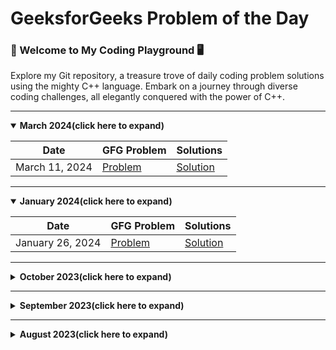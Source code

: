 # GeeksforGeeks Problem of the Day

### 🚀 Welcome to My Coding Playground 🖥️

Explore my Git repository, a treasure trove of daily coding problem solutions using the mighty C++ language. Embark on a journey through diverse coding challenges, all elegantly conquered with the power of C++.

---

<details open>
<summary><strong>March 2024(click here to expand)</strong></summary>

| Date           | GFG Problem                                                                        | Solutions                                   |
| -------------- | ---------------------------------------------------------------------------------- | ------------------------------------------- |
| March 11, 2024 | [Problem](https://www.geeksforgeeks.org/problems/fractional-knapsack-1587115620/1) | [Solution](<./03-2024(march)/11-march.cpp>) |

</details>

---

<details open>
<summary><strong>January 2024(click here to expand)</strong></summary>

| Date             | GFG Problem                                                                        | Solutions                                       |
| ---------------- | ---------------------------------------------------------------------------------- | ----------------------------------------------- |
| January 26, 2024 | [Problem](https://www.geeksforgeeks.org/problems/fractional-knapsack-1587115620/1) | [Solution](<./01-2024(january)/26-january.cpp>) |

</details>

---

<details>
<summary><strong>October 2023(click here to expand)</strong></summary>

| Date             | GFG Problem                                                                      | Solutions                                       |
| ---------------- | -------------------------------------------------------------------------------- | ----------------------------------------------- |
| October 09, 2023 | [Problem](https://practice.geeksforgeeks.org/problems/height-of-binary-tree/1)   | [Solution](<./10-2023(october)/09-october.cpp>) |
| October 08, 2023 | [Problem](https://practice.geeksforgeeks.org/problems/insert-in-a-sorted-list/1) | [Solution](<./10-2023(october)/08-october.cpp>) |

</details>

---

<details>
<summary><strong>September 2023(click here to expand)</strong></summary>

| Date               | GFG Problem                                                                                          | Solutions                                           |
| ------------------ | ---------------------------------------------------------------------------------------------------- | --------------------------------------------------- |
| September 25, 2023 | [Problem](https://practice.geeksforgeeks.org/problems/maximum-sum-combination/1)                     | [Solution](<./09-2023(september)/25-september.cpp>) |
| September 24, 2023 | [Problem](https://practice.geeksforgeeks.org/problems/find-duplicates-in-an-array/1)                 | [Solution](<./09-2023(september)/24-september.cpp>) |
| September 23, 2023 | [Problem](https://practice.geeksforgeeks.org/problems/equilibrium-point-1587115620/1)                | [Solution](<./09-2023(september)/23-september.cpp>) |
| September 19, 2023 | [Problem](https://practice.geeksforgeeks.org/problems/find-first-set-bit-1587115620/1)               | [Solution](<./09-2023(september)/19-september.cpp>) |
| September 18, 2023 | [Problem](https://practice.geeksforgeeks.org/problems/power-of-2-1587115620/1)                       | [Solution](<./09-2023(september)/18-september.cpp>) |
| September 17, 2023 | [Problem](https://practice.geeksforgeeks.org/problems/print-first-n-fibonacci-numbers1002/1)         | [Solution](<./09-2023(september)/17-september.cpp>) |
| September 15, 2023 | [Problem](https://practice.geeksforgeeks.org/problems/subset-sum-problem2014/1)                      | [Solution](<./09-2023(september)/15-september.cpp>) |
| September 14, 2023 | [Problem](https://practice.geeksforgeeks.org/problems/perfect-sum-problem5633/1)                     | [Solution](<./09-2023(september)/14-september.cpp>) |
| September 13, 2023 | [Problem](https://practice.geeksforgeeks.org/problems/largest-number-possible5028/1)                 | [Solution](<./09-2023(september)/13-september.cpp>) |
| September 12, 2023 | [Problem](https://practice.geeksforgeeks.org/problems/perfect-numbers3207/1)                         | [Solution](<./09-2023(september)/12-september.cpp>) |
| September 11, 2023 | [Problem](https://practice.geeksforgeeks.org/problems/lucky-numbers2911/1)                           | [Solution](<./09-2023(september)/11-september.cpp>) |
| September 10, 2023 | [Problem](https://practice.geeksforgeeks.org/problems/insert-a-node-in-a-bst/1)                      | [Solution](<./09-2023(september)/10-september.cpp>) |
| September 09, 2023 | [Problem](https://practice.geeksforgeeks.org/problems/kth-largest-element-in-bst/1)                  | [Solution](<./09-2023(september)/09-september.cpp>) |
| September 08, 2023 | [Problem](https://practice.geeksforgeeks.org/problems/binary-tree-to-bst/1)                          | [Solution](<./09-2023(september)/08-september.cpp>) |
| September 07, 2023 | [Problem](https://practice.geeksforgeeks.org/problems/minimum-multiplications-to-reach-end/1)        | [Solution](<./09-2023(september)/07-september.cpp>) |
| September 06, 2023 | [Problem](https://practice.geeksforgeeks.org/problems/print-adjacency-list-1587115620/1)             | [Solution](<./09-2023(september)/06-september.cpp>) |
| September 05, 2023 | [Problem](https://practice.geeksforgeeks.org/problems/print-adjacency-list-1587115620/1)             | [Solution](<./09-2023(september)/05-september.cpp>) |
| September 04, 2023 | [Problem](https://practice.geeksforgeeks.org/problems/replace-os-with-xs0052/1)                      | [Solution](<./09-2023(september)/04-september.cpp>) |
| September 03, 2023 | [Problem](https://practice.geeksforgeeks.org/problems/check-if-tree-is-isomorphic/1)                 | [Solution](<./09-2023(september)/03-september.cpp>) |
| September 02, 2023 | [Problem](https://practice.geeksforgeeks.org/problems/leaf-under-budget/1)                           | [Solution](<./09-2023(september)/02-september.cpp>) |
| September 01, 2023 | [Problem](https://practice.geeksforgeeks.org/problems/leftmost-and-rightmost-nodes-of-binary-tree/1) | [Solution](<./09-2023(september)/01-september.cpp>) |

</details>

---

<details>
<summary><strong>August 2023(click here to expand)</strong></summary>

| Date            | GFG Problem                                                                                               | Solutions                                         |
| --------------- | --------------------------------------------------------------------------------------------------------- | ------------------------------------------------- |
| August 31, 2023 | [Problem](https://practice.geeksforgeeks.org/problems/avl-tree-deletion/1)                                | [Solution](<./08-2023(august)/31-august.cpp>)     |
| August 30, 2023 | [Problem](https://practice.geeksforgeeks.org/problems/delete-a-node-in-single-linked-list/1)              | [Solution](<./08-2023(august)/30-august.cpp>)     |
| August 29, 2023 | [Problem](https://practice.geeksforgeeks.org/problems/delete-nodes-having-greater-value-on-right/1)       | [Solution](<./08-2023(august)/29-august.cpp>)     |
| August 28, 2023 | [Problem](https://practice.geeksforgeeks.org/problems/remove-duplicate-element-from-sorted-linked-list/1) | [Solution](<./08-2023(august)/28-august.cpp>)     |
| August 27, 2023 | [Problem](https://practice.geeksforgeeks.org/problems/reverse-a-string/1)                                 | [Solution](<./08-2023(august)/27-august.cpp>)     |
| August 25, 2023 | [Problem](https://practice.geeksforgeeks.org/problems/palindrome-string0817/1)                            | [Solution](<./08-2023(august)/25-august.cpp>)     |
| August 24, 2023 | [Problem](https://practice.geeksforgeeks.org/problems/multiply-two-strings/1)                             | [Solution](<./08-2023(august)/24-august.cpp>)     |
| August 23, 2023 | [Problem](https://practice.geeksforgeeks.org/problems/find-the-string-in-grid0111/1)                      | [Solution](<./08-2023(august)/23-august.cpp>)     |
| August 22, 2023 | [Problem](https://practice.geeksforgeeks.org/problems/make-matrix-beautiful-1587115620/1)                 | [Solution](<./08-2023(august)/22-august.cpp>)     |
| August 21, 2023 | [Problem](https://practice.geeksforgeeks.org/problems/surround-the-1s2505/1)                              | [Solution](<./08-2023(august)/21-august.cpp>)     |
| August 20, 2023 | [Problem](https://practice.geeksforgeeks.org/problems/number-of-occurrence2259/1)                         | [Solution 1](<./08-2023(august)/20-august_1.cpp>) |
|                 |                                                                                                           | [Solution 2](<./08-2023(august)/20-august_2.cpp>) |
| August 19, 2023 | [Problem](https://practice.geeksforgeeks.org/problems/subarray-with-given-sum-1587115621/1)               | [Solution](<./08-2023(august)/19-august_2.cpp>)   |
| August 18, 2023 | [Problem](https://practice.geeksforgeeks.org/problems/leaders-in-an-array-1587115620/1)                   | [Solution](<./08-2023(august)/18-august.cpp>)     |
| August 17, 2023 | [Problem](https://practice.geeksforgeeks.org/problems/next-smallest-palindrome4740/1)                     | [Solution](<./08-2023(august)/17-august.cpp>)     |
| August 16, 2023 | [Problem](https://practice.geeksforgeeks.org/problems/nth-catalan-number0817/1)                           | [Solution](<./08-2023(august)/16-august.cpp>)     |
| August 15, 2023 | [Problem](https://practice.geeksforgeeks.org/problems/flip-bits0240/1)                                    | [Solution](<./08-2023(august)/15-august.cpp>)     |
| August 14, 2023 | [Problem](https://practice.geeksforgeeks.org/problems/finding-the-numbers0215/1)                          | [Solution](<./08-2023(august)/14-august.cpp>)     |
| August 13, 2023 | [Problem](https://practice.geeksforgeeks.org/problems/nth-fibonacci-number1335/1)                         | [Solution 1](<./08-2023(august)/13-august_1.cpp>) |
|                 |                                                                                                           | [Solution 2](<./08-2023(august)/13-august_2.cpp>) |
| August 12, 2023 | [Problem](https://practice.geeksforgeeks.org/problems/longest-increasing-subsequence-1587115620/1)        | [Solution](<./08-2023(august)/12-august.cpp>)     |
| August 11, 2023 | [Problem](https://practice.geeksforgeeks.org/problems/coin-change2448/1)                                  | [Solution](<./08-2023(august)/11-august.cpp>)     |
| August 10, 2023 | [Problem](https://practice.geeksforgeeks.org/problems/longest-common-subsequence-1587115620/1)            | [Solution](<./08-2023(august)/10-august.cpp>)     |
| August 06, 2023 | [Problem](https://practice.geeksforgeeks.org/problems/permutations-of-a-given-string-1587115620/1)        | [Solution 1](<./08-2023(august)/06-august_1.cpp>) |
|                 |                                                                                                           | [Solution 2](<./08-2023(august)/06-august_2.cpp>) |
| August 05, 2023 | [Problem](https://practice.geeksforgeeks.org/problems/chocolate-distribution-problem3825/1)               | [Solution](<./08-2023(august)/05-august.cpp>)     |
| August 04, 2023 | [Problem](https://practice.geeksforgeeks.org/problems/reverse-a-stack/1)                                  | [Solution](<./08-2023(august)/04-august.cpp>)     |

</details>
